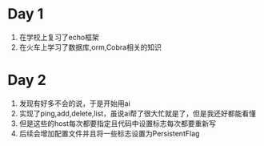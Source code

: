# Day 1
1. 在学校上复习了echo框架
2. 在火车上学习了数据库,orm,Cobra相关的知识

# Day 2
1. 发现有好多不会的说，于是开始用ai
2. 实现了ping,add,delete,list，虽说ai帮了很大忙就是了，但是我还好都能看懂
3. 但是这些的host每次都要指定且代码中设置标志每次都要重新写
4. 后续会增加配置文件并且将一些标志设置为PersistentFlag